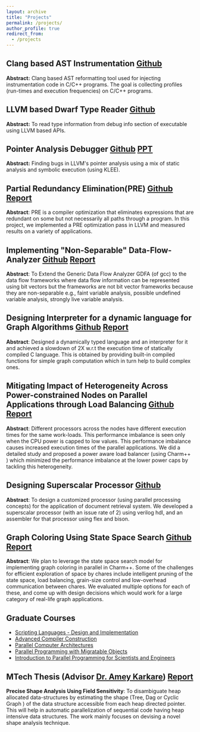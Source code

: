 ```yaml
---
layout: archive
title: "Projects"
permalink: /projects/
author_profile: true
redirect_from: 
  - /projects
---
```


Clang based AST Instrumentation [Github](https://github.com/sdasgup3/profiler-using-clang-based-ast-instrumentation)
-------------------------------
**Abstract:** Clang based AST reformatting tool used for injecting
instrumentation code in C/C++ programs. The goal is collecting profiles
(run-times and execution frequencies) on C/C++ programs.  

LLVM based Dwarf Type Reader [Github](https://github.com/sdasgup3/dwarf-type-reader)
----------------------------
**Abstract:** To read type information from debug info section of executable
using LLVM based APIs.

Pointer Analysis Debugger [Github](https://github.com/sdasgup3/symbolic-analysis) [PPT](files/pa_debugger.pdf)
------------
**Abstract:** Finding bugs in LLVM's pointer analysis using a mix of static
analysis and symbolic execution (using KLEE).

Partial Redundancy Elimination(PRE) [Github](https://github.com/sdasgup3/PartialRedundancyElimination) [Report](files/report_cs526.pdf)
------------
**Abstract**: PRE is a compiler optimization that eliminates expressions that
are redundant on some but not necessarily all paths through a program. In this
project, we implemented a PRE optimization pass in LLVM and measured results on
a variety of applications. 

Implementing "Non-Separable" Data-Flow-Analyzer [Github](https://github.com/sdasgup3/NonSeparableGlobalDataFlowFramework) [Report](files/report_gdfa.pdf)
------------------
**Abstract**: To Extend the Generic Data Flow Analyzer GDFA (of gcc) to the
data flow frameworks where data flow information can be represented using bit
vectors but the frameworks are not bit vector frameworks because they are
non-separable e.g., faint variable analysis, possible undefined variable
analysis, strongly live variable analysis.	

Designing Interpreter for a dynamic language for Graph Algorithms [Github](https://github.com/sdasgup3/gri) [Report](files/report_cs598dhp.pdf)
------------
**Abstract**: Designed a dynamically typed language and an interpreter for it
and achieved a slowdown of 2X w.r.t the execution time of statically compiled C
language. This is obtained by providing built-in compiled functions for simple
graph computation which in turn help to build complex ones.

Mitigating Impact of Heterogeneity Across Power-constrained Nodes on Parallel Applications through Load Balancing
[Github](https://github.com/sdasgup3/HeterogeneityAwareLoadBalancing)
[Report](files/report_hetero.pdf)
----------------
**Abstract**: Different processors across the nodes have different execution
times for the same work-loads. This performance imbalance is seen only when the
CPU power is capped to low values. This performance imbalance causes increased
execution times of the parallel applications. We did a detailed study and
proposed a power aware load balancer (using Charm++ ) which minimized the
performance imbalance at the lower power caps by tackling this heterogeneity.  

Designing Superscalar Processor [Github](https://github.com/sdasgup3/Parallel-Processor-Design)
------------
**Abstract**: To design a customized processor (using parallel processing
    concepts) for the application of document retrieval system. We developed a
superscalar processor (with  an issue rate of 2) using verilog hdl, and an
assembler for that processor using flex and bison. 

Graph Coloring Using State Space Search [Github](https://github.com/sdasgup3/ParallelSudoku) [Report](files/CS598_project_proposal.pdf)
------------
**Abstract**: We plan to leverage the state space search model for implementing
graph coloring in parallel in Charm++. Some of the challenges for efficient
exploration of space by chares include intelligent pruning of the state space,
            load balancing, grain-size control and low-overhead communication
            between chares. We evaluated multiple options for each of these,
            and come up with design decisions which would work for a large
            category of real-life graph applications.


## Graduate Courses
 - [Scripting Languages - Design and Implementation](http://polaris.cs.illinois.edu/CS598)
 - [Advanced Compiler Construction](https://cs.illinois.edu/courses/profile/cs526/)
 - [Parallel Computer Architectures](https://courses.engr.illinois.edu/cs533/)
 - [Parallel Programming with Migratable Objects](https://wiki.cites.illinois.edu/wiki/display/cs598lvk/Home)
 - [Introduction to Parallel Programming for Scientists and Engineers](https://cs.illinois.edu/courses/profile/CS420)

## MTech Thesis (Advisor [Dr. Amey Karkare](http://www.cse.iitk.ac.in/users/karkare)) [Report](http://www.cse.iitk.ac.in/users/karkare/MTP/2010-11/sandeep2010precise.pdf)
**Precise Shape Analysis Using Field Sensitivity**: To disambiguate heap
allocated data-structures by estimating the shape (Tree, Dag or Cyclic Graph )
of the data structure accessible from each heap directed pointer. This will
help in automatic parallelization of sequential code having heap intensive data
structures.  The work mainly focuses on devising a novel shape analysis
technique.
